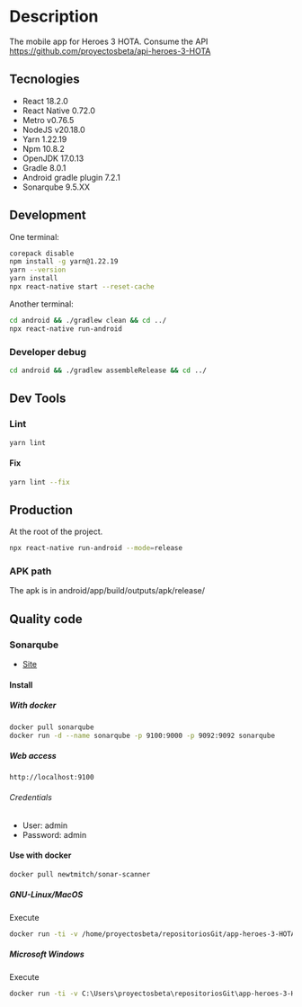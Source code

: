 # Description

The mobile app for Heroes 3 HOTA.
Consume the API https://github.com/proyectosbeta/api-heroes-3-HOTA

## Tecnologies

- React 18.2.0
- React Native 0.72.0
- Metro v0.76.5
- NodeJS v20.18.0
- Yarn 1.22.19
- Npm 10.8.2
- OpenJDK 17.0.13
- Gradle 8.0.1
- Android gradle plugin 7.2.1
- Sonarqube 9.5.XX

## Development

One terminal:

```bash
corepack disable
npm install -g yarn@1.22.19
yarn --version
yarn install
npx react-native start --reset-cache
```

Another terminal:

```bash
cd android && ./gradlew clean && cd ../
npx react-native run-android
```

### Developer debug

```bash
cd android && ./gradlew assembleRelease && cd ../
```

## Dev Tools

### Lint

```bash
yarn lint
```

#### Fix

```bash
yarn lint --fix
```

## Production

At the root of the project.

```bash
npx react-native run-android --mode=release
```

### APK path

The apk is in android/app/build/outputs/apk/release/

## Quality code

### Sonarqube

- [Site](https://www.sonarqube.org/)

#### Install

##### With docker

```bash
docker pull sonarqube
docker run -d --name sonarqube -p 9100:9000 -p 9092:9092 sonarqube
```

##### Web access

```
http://localhost:9100
```

###### Credentials

- User: admin
- Password: admin

#### Use with docker

```bash
docker pull newtmitch/sonar-scanner

```

##### GNU-Linux/MacOS

Execute

```bash
docker run -ti -v /home/proyectosbeta/repositoriosGit/app-heroes-3-HOTA:/usr/src --link sonarqube newtmitch/sonar-scanner
```

##### Microsoft Windows

Execute

```bash
docker run -ti -v C:\Users\proyectosbeta\repositoriosGit\app-heroes-3-HOTA:/usr/src --link sonarqube newtmitch/sonar-scanner
```
